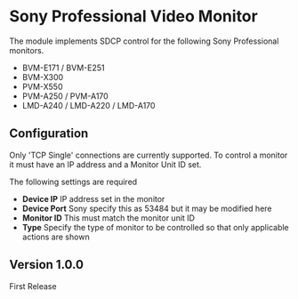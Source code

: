 # Sony Professional Video Monitor

The module implements SDCP control for the following Sony Professional monitors. 

- BVM-E171 / BVM-E251
- BVM-X300
- PVM-X550
- PVM-A250 / PVM-A170
- LMD-A240 / LMD-A220 / LMD-A170

## Configuration
Only 'TCP Single' connections are currently supported. To control a monitor it must have an IP address and a Monitor Unit ID set.

The following settings are required

- **Device IP** IP address set in the monitor
- **Device Port** Sony specify this as 53484 but it may be modified here
- **Monitor ID** This must match the monitor unit ID
- **Type** Specify the type of monitor to be controlled so that only applicable actions are shown

## Version 1.0.0
First Release